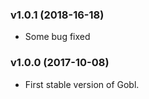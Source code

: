 ### v1.0.1 (2018-16-18)

 - Some bug fixed

### v1.0.0 (2017-10-08)

 - First stable version of Gobl.